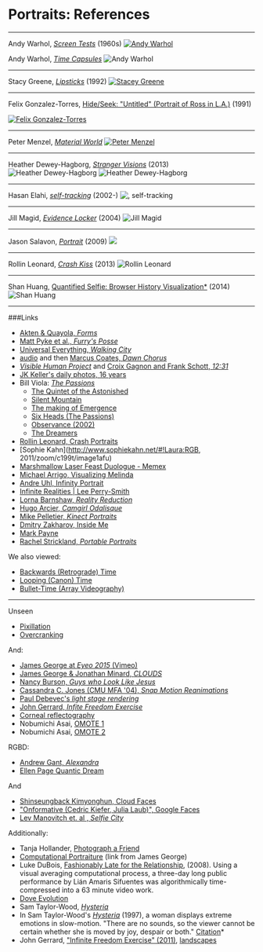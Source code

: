 # Portraits: References

---
Andy Warhol, [*Screen Tests*](https://www.youtube.com/watch?v=hLW_sXv44Uc) (1960s)
[![Andy Warhol](images/warhol-edie.jpg)](https://www.youtube.com/watch?v=hLW_sXv44Uc)

Andy Warhol, [*Time Capsules*](http://www.phaidon.com/agenda/art/articles/2014/january/03/opening-warhols-time-capsules/)
![Andy Warhol](images/warhol-crates.jpg)

---
Stacy Greene, [*Lipsticks*](http://stacygreene.com/portfolio/lipsticks/) (1992)
[![Stacey Greene](images/datavis_lipstick_greene2.jpg)](http://stacygreene.com/portfolio/lipsticks/)

---
Felix Gonzalez-Torres, [Hide/Seek: "Untitled" (Portrait of Ross in L.A.)](http://www.artbabble.org/video/npg/hideseek-untitled-portrait-ross-la-felix-gonzalez-torres) (1991)

[![Felix Gonzalez-Torres](images/torres.jpg)](http://www.artbabble.org/video/npg/hideseek-untitled-portrait-ross-la-felix-gonzalez-torres)

---
Peter Menzel, [*Material World*](http://www.npr.org/sections/pictureshow/2010/08/10/129113632/picturingpossessions)
[![Peter Menzel](images/family.jpg)](http://www.npr.org/sections/pictureshow/2010/08/10/129113632/picturingpossessions)

--- 
Heather Dewey-Hagborg, [*Stranger Visions*](http://deweyhagborg.com/projects/stranger-visions) (2013)
![Heather Dewey-Hagborg](images/DeweyHagborg.jpg)![Heather Dewey-Hagborg](images/heather-dewey-hagborg-ted-scrn.jpg)

---
Hasan Elahi, [*self-tracking*](https://www.ted.com/talks/hasan_elahi) (2002-)
![, [*self-tracking*](https://www.ted.com/talks/hasan_elahi) ](images/elahi_beds_fullpage.jpg)

---
Jill Magid, [*Evidence Locker*](http://www.jillmagid.com/projects/evidence-locker-2) (2004)
![Jill Magid](images/magid.jpg)

--- 
Jason Salavon, [*Portrait*](http://www.salavon.com/work/Portrait/) (2009)![](images/salavon-portrait.jpg)

---
Rollin Leonard, [*Crash Kiss*](http://rollinleonard.com/2016/Crash%20Kiss%20Kate%20Rollin%20animation/) (2013)
![Rollin Leonard](images/crashkiss.jpg)

---
Shan Huang, [Quantified Selfie: Browser History Visualization*](http://golancourses.net/2014/shan/03/06/project-3-shan-browser-history-visualization/) (2014)
![Shan Huang](images/shan_huang_fullpage.png)

---

###Links

* [Akten & Quayola, *Forms*](http://www.memo.tv/forms/)
* [Matt Pyke et al., *Furry's Posse*](https://vimeo.com/7467703)
* [Universal Everything, *Walking City*](https://vimeo.com/85596568)
* [audio](http://audio.theguardian.tv/sys-audio/Arts/Culture/2007/01/24/yellowhammerfinal.mp3) and then [Marcus Coates, *Dawn Chorus*](https://www.youtube.com/watch?v=PCCpnDtgxXk) 
* [*Visible Human Project*](https://www.youtube.com/watch?v=dPPjUtiAGYs) and [Croix Gagnon and Frank Schott, *12:31*](http://www.project1231.com/)
* [JK Keller's daily photos, 16 years](https://www.youtube.com/watch?v=CcLPn46Xsv8)
* Bill Viola: [*The Passions*](http://www.getty.edu/art/exhibitions/viola/art.html)
  * [The Quintet of the Astonished](https://www.youtube.com/watch?v=As7OtWMYPRc)
  * [Silent Mountain](https://www.youtube.com/watch?v=e2Eam0GMjZg)
  * [The making of Emergence](https://www.youtube.com/watch?v=hx5Cu7U-Fkg)
  * [Six Heads (The Passions)](https://www.youtube.com/watch?v=RnVCJJeuFaE)
  * [Observance (2002)](https://www.youtube.com/watch?v=TCiQBOkt-rs)
  * [The Dreamers](https://www.youtube.com/watch?v=mJpv4Z1X3CY)
* [Rollin Leonard, Crash Portraits](http://rollinleonard.com/projects/2013/lilia360/)
* [Sophie Kahn](http://www.sophiekahn.net/#!Laura:RGB, 2011/zoom/c199t/image1afu)
* [Marshmallow Laser Feast	Duologue - Memex](https://www.youtube.com/watch?v=dFrdG-ZPVLQ)
* [Michael Arrigo, Visualizing Melinda](https://vimeo.com/117179641)
* [Andre Uhl, Infinity Portrait](https://vimeo.com/93704024)
* [Infinite Realities | Lee Perry-Smith](https://www.youtube.com/watch?v=BUO1k52OBos)
* [Lorna Barnshaw, *Reality Reduction*](https://www.behance.net/gallery/Reality-Reduction/8137337)
* [Hugo Arcier, *Camgirl Odalisque*](http://hugoarcier.com/en/camgirl-odalisque/)
* [Mike Pelletier, *Kinect Portraits*](http://mikepelletier.nl/Kinect-Portraits-1)
* [Dmitry Zakharov, Inside Me](https://vimeo.com/106671329)
* [Mark Payne	](http://metredux.tumblr.com/)
* [Rachel Strickland, *Portable Portraits*](https://vimeo.com/9364721)

We also viewed: 

* [Backwards (Retrograde) Time](backwards.md)
* [Looping (Canon) Time](looping.md)
* [Bullet-Time (Array Videography)](bullettime.md)

---

Unseen

* [Pixillation](pixillation.md)
* [Overcranking](overcranking.md)


And: 

* [James George at *Eyeo 2015* (Vimeo)](https://vimeo.com/134973504)
* [James George & Jonathan Minard, *CLOUDS*](http://cloudsdocumentary.com/)
* [Nancy Burson, *Guys who Look Like Jesus*](https://raw.githubusercontent.com/golanlevin/ExperimentalCapture/master/docs/images/image-averaging/burson_jesus_guys.jpg)
* [Cassandra C. Jones (CMU MFA '04), *Snap Motion Reanimations*](http://www.cassandracjones.com/snap-motion-re-animations)
* [Paul Debevec's *light stage rendering*](http://www.pauldebevec.com/Research/LS/)
* [John Gerrard, *Infite Freedom Exercise*](https://www.youtube.com/watch?v=xUKC11NEK0A)
* [Corneal reflectography](http://petapixel.com/2012/08/17/great-scott-corneal-imaging-is-a-real-thing/)
* Nobumichi Asai, [OMOTE 1](https://vimeo.com/103425574)
* Nobumichi Asai, [OMOTE 2](https://vimeo.com/117029335)

RGBD: 

* [Andrew Gant, *Alexandra*](https://vimeo.com/71444158)
* [Ellen Page	Quantic Dream	](http://www.fastcodesign.com/3020630/ellen-page-is-naked-in-the-uncanny-valley)

And 

* [Shinseungback Kimyonghun, Cloud Faces](http://ssbkyh.com/works/cloud_face/)
* ["Onformative (Cedric Kiefer, Julia Laub)", Google Faces](http://www.onformative.com/lab/googlefaces/)
* [Lev Manovitch et. al	, *Selfie City*](http://selfiecity.net/#)

Additionally: 

* Tanja Hollander, [Photograph a Friend](https://www.youtube.com/watch?v=0posLr4TTiI)
* [Computational Portraiture](http://prostheticknowledge.tumblr.com/post/101297249296/computational-portraiture-a-class-at-nyu-itp-run) (link from James George)
* Luke DuBois, [Fashionably Late for the Relationship](https://vimeo.com/30496329), (2008). Using a visual averaging computational process, a three-day long public performance by Lián Amaris Sifuentes was algorithmically time-compressed into a 63 minute video work.
* [Dove Evolution](https://www.youtube.com/watch?v=iYhCn0jf46U)
* Sam Taylor-Wood, [*Hysteria*](https://www.youtube.com/watch?v=33PZhpay8gM)
* In Sam Taylor-Wood's [*Hysteria*](https://www.youtube.com/watch?v=33PZhpay8gM) (1997), a woman displays extreme emotions in slow-motion. "There are no sounds, so the viewer cannot be certain whether she is moved by joy, despair or both." [Citation](http://www.absolutearts.com/artsnews/2002/01/25/29597.html)*
* John Gerrard, ["Infinite Freedom Exercise" (2011)](https://www.youtube.com/watch?v=xUKC11NEK0A), [landscapes](https://www.youtube.com/watch?v=R9t2ApMEPX0)

  